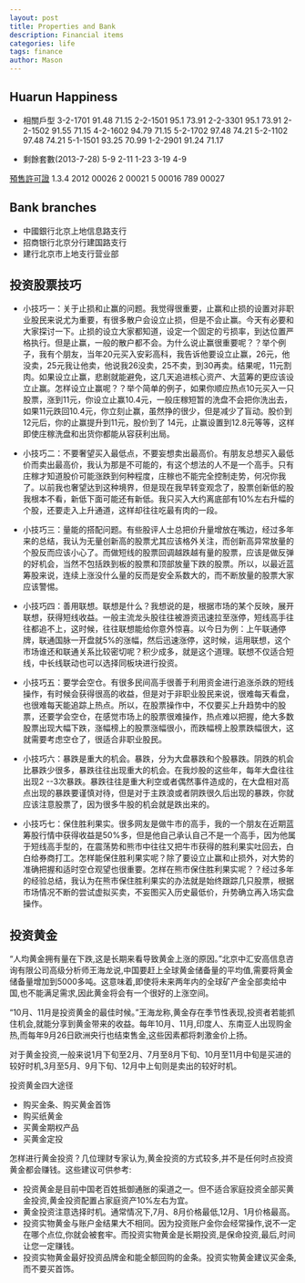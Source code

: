 ```yaml
---
layout: post
title: Properties and Bank
description: Financial items
categories: life
tags: finance
author: Mason
---
```


## Huarun Happiness

* 相關戶型
3-2-1701 91.48 71.15
2-2-1501 95.1 73.91
2-2-3301 95.1 73.91
2-2-1502 91.55 71.15
4-2-1602 94.79 71.15
5-2-1702 97.48 74.21
5-2-1102 97.48 74.21
5-1-1501 93.25 70.99
1-2-2901 91.24 71.17

* 剩餘套數(2013-7-28)
5-9
2-11
1-23
3-19
4-9

[預售許可證](http://www.hrbfdc.gov.cn/start/)
1.3.4 2012 00026
2 00021
5 00016
789 00027

## Bank branches

* 中國銀行北京上地信息路支行
* 招商银行北京分行建国路支行
* 建行北京市上地支行营业部

## 投资股票技巧

* 小技巧一：关于止损和止赢的问题。我觉得很重要，止赢和止损的设置对非职业股民来说尤为重要，有很多散户会设立止损，但是不会止赢。今天有必要和大家探讨一下。止损的设立大家都知道，设定一个固定的亏损率，到达位置严格执行。但是止赢，一般的散户都不会。为什么说止赢很重要呢？？举个例子，我有个朋友，当年20元买入安彩高科，我告诉他要设立止赢，26元，他没卖，25元我让他卖，他说我26没卖，25不卖，到30再卖。结果呢，11元割肉。如果设立止赢，悲剧就能避免，这几天追进核心资产、大蓝筹的更应该设立止赢。怎样设立止赢呢？？举个简单的例子，如果你顺应热点10元买入一只股票，涨到11元，你设立止赢10.4元，一般庄稼短暂的洗盘不会把你洗出去，如果11元跌回10.4元，你立刻止赢，虽然挣的很少，但是减少了盲动。股价到12元后，你的止赢提升到11元，股价到了 14元，止赢设置到12.8元等等，这样即使庄稼洗盘和出货你都能从容获利出局。

* 小技巧二：不要奢望买入最低点，不要妄想卖出最高价。有朋友总想买入最低价而卖出最高价，我认为那是不可能的，有这个想法的人不是一个高手。只有庄稼才知道股价可能涨跌到何种程度，庄稼也不能完全控制走势，何况你我了。以前我也奢望达到这种境界，但是现在我早转变观念了，股票创新低的股我根本不看，新低下面可能还有新低。我只买入大约离底部有10%左右升幅的个股，还要走入上升通道，这样却往往吃最有肉的一段。

* 小技巧三：量能的搭配问题。有些股评人士总把价升量增放在嘴边，经过多年来的总结，我认为无量创新高的股票尤其应该格外关注，而创新高异常放量的个股反而应该小心了。而做短线的股票回调越跌越有量的股票，应该是做反弹的好机会，当然不包括跌到板的股票和顶部放量下跌的股票。所以，以最近蓝筹股来说，连续上涨没什么量的反而是安全系数大的，而不断放量的股票大家应该警惕。

* 小技巧四：善用联想。联想是什么？我想说的是，根据市场的某个反映，展开联想，获得短线收益。一般主流龙头股往往被游资迅速拉至涨停，短线高手往往都追不上，这时候，往往联想能给你意外惊喜。以今日为例：上午联通停牌，联通国脉一开盘就5%的涨幅，然后迅速涨停，这时候，运用联想，这个市场谁还和联通关系比较密切呢？积少成多，就是这个道理。联想不仅适合短线，中长线联动也可以选择同板块进行投资。

* 小技巧五：要学会空仓。有很多民间高手很善于利用资金进行追涨杀跌的短线操作，有时候会获得很高的收益，但是对于非职业股民来说，很难每天看盘，也很难每天能追踪上热点。所以，在股票操作中，不仅要买上升趋势中的股票，还要学会空仓，在感觉市场上的股票很难操作，热点难以把握，绝大多数股票出现大幅下跌，涨幅榜上的股票涨幅很小，而跌幅榜上股票跌幅很大，这就需要考虑空仓了，很适合非职业股民。

* 小技巧六：暴跌是重大的机会。暴跌，分为大盘暴跌和个股暴跌。阴跌的机会比暴跌少很多，暴跌往往出现重大的机会。在我炒股的这些年，每年大盘往往出现2 --3次暴跌。暴跌往往是重大利空或者偶然事件造成的，在大盘相对高点出现的暴跌要谨慎对待，但是对于主跌浪或者阴跌很久后出现的暴跌，你就应该注意股票了，因为很多牛股的机会就是跌出来的。

* 小技巧七：保住胜利果实。很多网友是做牛市的高手，我的一个朋友在近期蓝筹股行情中获得收益是50%多，但是他自己承认自己不是一个高手，因为他属于短线高手型的，在震荡势和熊市中往往又把牛市获得的胜利果实吐回去，白白给券商打工。怎样能保住胜利果实呢？除了要设立止赢和止损外，对大势的准确把握和适时空仓观望也很重要。怎样在熊市保住胜利果实呢？？经过多年的经验总结，我认为在熊市保住胜利果实的办法就是始终跟踪几只股票，根据市场情况不断的尝试虚拟买卖，不妄图买入历史最低价，升势确立再入场实盘操作。

## 投资黄金

“人均黄金拥有量在下跌,这是长期来看导致黄金上涨的原因。”北京中汇安高信息咨询有限公司高级分析师王海龙说,中国要赶上全球黄金储备量的平均值,需要将黄金储备量增加到5000多吨。这意味着,即使将未来两年内的全球矿产金全部卖给中国,也不能满足需求,因此黄金将会有一个很好的上涨空间。

“10月、11月是投资黄金的最佳时候。”王海龙称,黄金存在季节性表现,投资者若能抓住机会,就能分享到黄金带来的收益。每年10月、11月,印度人、东南亚人出现购金热,而每年9月26日欧洲央行也结束售金,这些因素都将刺激金价上扬。

对于黄金投资,一般来说1月下旬至2月、7月至8月下旬、10月至11月中旬是买进的较好时机,3月至5月、9月下旬、12月中上旬则是卖出的较好时机。

投资黄金四大途径

* 购买金条、购买黄金首饰
* 购买纸黄金
* 买黄金期权产品
* 买黄金定投

怎样进行黄金投资？几位理财专家认为,黄金投资的方式较多,并不是任何时点投资黄金都会赚钱。这些建议可供参考:

* 投资黄金是目前中国老百姓抵御通胀的渠道之一。但不适合家庭投资全部买黄金投资,黄金投资配置占家庭资产10%左右为宜。
* 黄金投资注意选择时机。通常情况下,7月、8月价格最低,12月、1月价格最高。
* 投资实物黄金与账户金结果大不相同。因为投资账户金你会经常操作,说不一定在哪个点位,你就会被套牢。而投资实物黄金是长期投资,是保命投资,最后,时间让您一定赚钱。
* 投资实物黄金最好投资品牌金和能全额回购的金条。投资实物黄金建议买金条,而不要买首饰。
